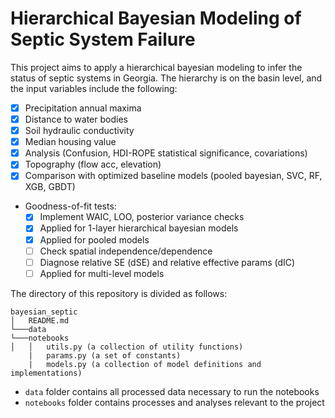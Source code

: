 # Hierarchical Bayesian Modeling of Septic System Failure
This project aims to apply a hierarchical bayesian modeling to infer the status of septic systems in Georgia. The hierarchy is on the basin level, and the input variables include the following:
- [x] Precipitation annual maxima
- [x] Distance to water bodies
- [x] Soil hydraulic conductivity
- [x] Median housing value
- [x] Analysis (Confusion, HDI-ROPE statistical significance, covariations)
- [x] Topography (flow acc, elevation)
- [x] Comparison with optimized baseline models (pooled bayesian, SVC, RF, XGB, GBDT)
- Goodness-of-fit tests:
    - [x] Implement WAIC, LOO, posterior variance checks
    - [x] Applied for 1-layer hierarchical bayesian models
    - [x] Applied for pooled models
    - [ ] Check spatial independence/dependence
    - [ ] Diagnose relative SE (dSE) and relative effective params (dIC)
    - [ ] Applied for multi-level models

The directory of this repository is divided as follows:
```
bayesian_septic
│   README.md    
└───data
└───notebooks
│   │   utils.py (a collection of utility functions)
    |   params.py (a set of constants)
    |   models.py (a collection of model definitions and implementations)
```
- `data` folder contains all processed data necessary to run the notebooks
- `notebooks` folder contains processes and analyses relevant to the project